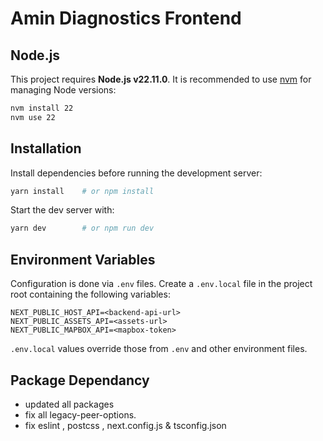 # Amin Diagnostics Frontend

## Node.js

This project requires **Node.js v22.11.0**. It is recommended to use [nvm](https://github.com/nvm-sh/nvm) for managing Node versions:

```bash
nvm install 22
nvm use 22
```

## Installation

Install dependencies before running the development server:

```bash
yarn install    # or npm install
```

Start the dev server with:

```bash
yarn dev        # or npm run dev
```

## Environment Variables

Configuration is done via `.env` files. Create a `.env.local` file in the project root containing the following variables:

```env
NEXT_PUBLIC_HOST_API=<backend-api-url>
NEXT_PUBLIC_ASSETS_API=<assets-url>
NEXT_PUBLIC_MAPBOX_API=<mapbox-token>
```

`.env.local` values override those from `.env` and other environment files.

## Package Dependancy
- updated all packages
- fix all legacy-peer-options.
- fix eslint , postcss , next.config.js & tsconfig.json

